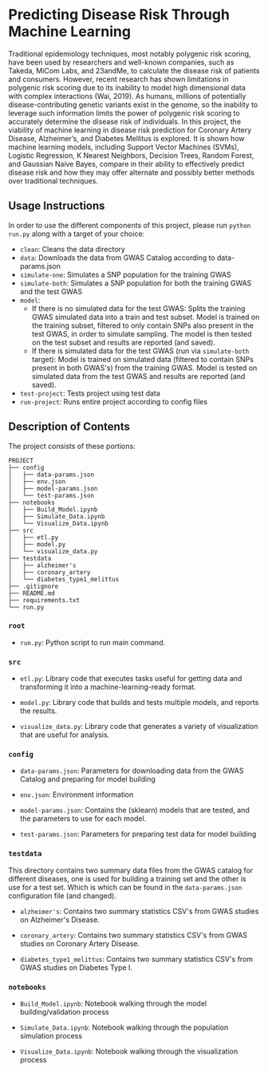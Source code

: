 # Predicting Disease Risk Through Machine Learning

Traditional epidemiology techniques, most notably polygenic risk scoring, have been used by researchers and well-known companies, such as Takeda, MiCom Labs, and 23andMe, to calculate the disease risk of patients and consumers. However, recent research has shown limitations in polygenic risk scoring due to its inability to model high dimensional data with complex interactions (Wai, 2019). As humans, millions of potentially disease-contributing genetic variants exist in the genome, so the inability to leverage such information limits the power of polygenic risk scoring to accurately determine the disease risk of individuals. In this project, the viability of machine learning in disease risk prediction for Coronary Artery Disease, Alzheimer’s, and Diabetes Mellitus is explored. It is shown how machine learning models, including Support Vector Machines (SVMs), Logistic Regression, K Nearest Neighbors, Decision Trees, Random Forest, and Gaussian Naive Bayes, compare in their ability to effectively predict disease risk and how they may offer alternate and possibly better methods over traditional techniques. 

## Usage Instructions

In order to use the different components of this project, please run `python run.py` along with a target of your choice:

* `clean`: Cleans the data directory
* `data`: Downloads the data from GWAS Catalog according to data-params.json
* `simulate-one`: Simulates a SNP population for the training GWAS
* `simulate-both`: Simulates a SNP population for both the training GWAS and the test GWAS
* `model`: 
   * If there is no simulated data for the test GWAS: 
          Splits the training GWAS simulated data into a train and test subset. Model is trained on the training subset, filtered to only contain SNPs also present in the test GWAS, in order to simulate sampling. The model is then tested on the test subset and results are reported (and saved).
   * If there is simulated data for the test GWAS (run via `simulate-both` target):
          Model is trained on simulated data (filtered to contain SNPs present in both GWAS's) from the training GWAS. Model is tested on simulated data from the test GWAS and results are reported (and saved).
* `test-project`: Tests project using test data
* `run-project`: Runs entire project according to config files

## Description of Contents

The project consists of these portions:
```
PROJECT
├── config
│   ├── data-params.json
│   ├── env.json
│   ├── model-params.json
│   └── test-params.json
├── notebooks
│   ├── Build_Model.ipynb
│   ├── Simulate_Data.ipynb
│   └── Visualize_Data.ipynb
├── src
│   ├── etl.py
│   ├── model.py
│   └── visualize_data.py
├── testdata
│   ├── alzheimer's
│   ├── coronary_artery
│   └── diabetes_type1_melittus
├── .gitignore
├── README.md
├── requirements.txt
└── run.py
```

### `root`

* `run.py`: Python script to run main command.

### `src`

* `etl.py`: Library code that executes tasks useful for getting data and transforming it into a machine-learning-ready format.

* `model.py`: Library code that builds and tests multiple models, and reports the results.

* `visualize_data.py`: Library code that generates a variety of visualization that are useful for analysis.

### `config`

* `data-params.json`: Parameters for downloading data from the GWAS Catalog and preparing for model building

* `env.json`: Environment information

* `model-params.json`: Contains the (sklearn) models that are tested, and the parameters to use for each model.

* `test-params.json`: Parameters for preparing test data for model building

### `testdata`

This directory contains two summary data files from the GWAS catalog for different diseases, one is used for building a training set and the other is use for a test set. Which is which can be found in the `data-params.json` configuration file (and changed).

* `alzheimer's`: Contains two summary statistics CSV's from GWAS studies on Alzheimer's Disease.

* `coronary_artery`: Contains two summary statistics CSV's from GWAS studies on Coronary Artery Disease.

* `diabetes_type1_melittus`: Contains two summary statistics CSV's from GWAS studies on Diabetes Type I.

### `notebooks`

* `Build_Model.ipynb`: Notebook walking through the model building/validation process

* `Simulate_Data.ipynb`: Notebook walking through the population simulation process

* `Visualize_Data.ipynb`: Notebook walking through the visualization process
